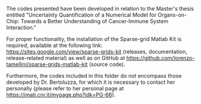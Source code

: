 The codes presented have been developed in relation to the Master's thesis 
entitled "Uncertainty Quantification of a Numerical Model for Organs-on-Chip: 
Towards a Better Understanding of Cancer-Immune System Interaction." 

For proper functionality, the installation of the Sparse-grid Matlab Kit is required, 
available at the following link: https://sites.google.com/view/sparse-grids-kit 
(releases, documentation, release-related material) 
as well as on GitHub at https://github.com/lorenzo-tamellini/sparse-grids-matlab-kit (source code). 

Furthermore, the codes included in this folder
do not encompass those developed by Dr. Bertoluzza, 
for which it is necessary to contact her personally 
(please refer to her personal page at https://imati.cnr.it/mypage.php?idk=PG-66).
